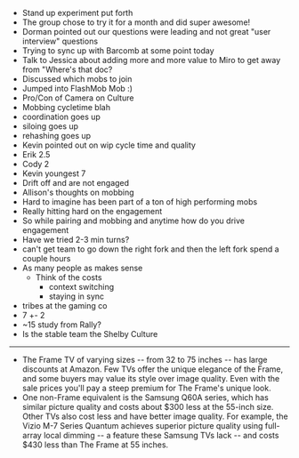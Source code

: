 - Stand up experiment put forth
- The group chose to try it for a month and did super awesome!
- Dorman pointed out our questions were leading and not great "user interview" questions
- Trying to sync up with Barcomb at some point today
- Talk to Jessica about adding more and more value to Miro to get away from "Where's that doc?
- Discussed which mobs to join
- Jumped into FlashMob Mob :)
- Pro/Con of Camera on Culture
- Mobbing cycletime blah
- coordination goes up
- siloing goes up
- rehashing goes up
- Kevin pointed out on wip cycle time and quality
- Erik 2.5
- Cody 2
- Kevin youngest 7
- Drift off and are not engaged
- Allison's thoughts on mobbing
- Hard to imagine has been part of a ton of high performing mobs
- Really hitting hard on the engagement
- So while pairing and mobbing and anytime how do you drive engagement
- Have we tried 2-3 min turns?
- can't get team to go down the right fork and then the left fork spend a couple hours
- As many people as makes sense
	- Think of the costs
		- context switching
		- staying in sync
- tribes at the gaming co
- 7 +- 2
- ~15 study from Rally?
- Is the stable team the Shelby Culture
- ---
- The Frame TV of varying sizes -- from 32 to 75 inches -- has large discounts at Amazon. Few TVs offer the unique elegance of the Frame, and some buyers may value its style over image quality. Even with the sale prices you'll pay a steep premium for The Frame's unique look.
- One non-Frame equivalent is the Samsung Q60A series, which has similar picture quality and costs about $300 less at the 55-inch size. Other TVs also cost less and have better image quality. For example, the Vizio M-7 Series Quantum achieves superior picture quality using full-array local dimming -- a feature these Samsung TVs lack -- and costs $430 less than The Frame at 55 inches.